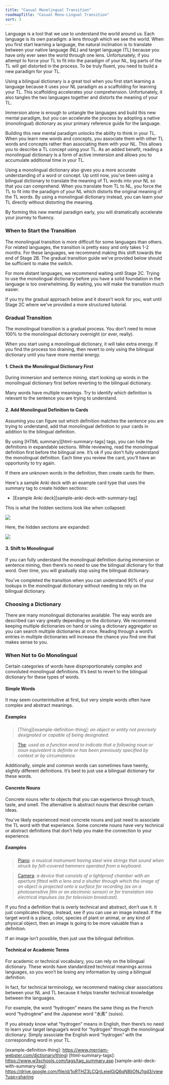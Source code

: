 ```yaml
---
title: "Casual Monolingual Transition"
roadmapTitle: "Casual Mono-Lingual Transition"
sort: 3
---
```


Language is a tool that we use to understand the world around us.
Each language is its own paradigm: a lens through which we see the world.
When you first start learning a language, the natural inclination is to translate between your native language (NL) and target language (TL) because you have only ever seen the world through one lens.
Unfortunately, if you attempt to force your TL to fit into the paradigm of your NL, big parts of the TL will get distorted in the process.
To be truly fluent, you need to build a new paradigm for your TL.

Using a bilingual dictionary is a great tool when you first start learning a language because it uses your NL paradigm as a scaffolding for learning your TL.
This scaffolding accelerates your comprehension.
Unfortunately, it also tangles the two languages together and distorts the meaning of your TL.

Immersion alone is enough to untangle the languages and build this new mental paradigm, but you can accelerate the process by adopting a native (monolingual) dictionary as your primary reference guide for the language.

Building this new mental paradigm unlocks the ability to think in your TL.
When you learn new words and concepts, you associate them with other TL words and concepts rather than associating them with your NL.
This allows you to describe a TL concept using your TL.
As an added benefit, reading a monolingual dictionary is a form of active immersion and allows you to accumulate additional time in your TL.

Using a monolingual dictionary also gives you a more accurate understanding of a word or concept.
Up until now, you've been using a bilingual dictionary to translate the meaning of TL words into your NL so that you can comprehend.
When you translate from TL to NL, you force the TL to fit into the paradigm of your NL which distorts the original meaning of the TL words.
By using a monolingual dictionary instead, you can learn your TL directly without distorting the meaning.

By forming this new mental paradigm early, you will dramatically accelerate your journey to fluency.

### When to Start the Transition

The monolingual transition is more difficult for some languages than others.
For related languages, the transition is pretty easy and only takes 1-2 months.
For these languages, we recommend making this shift towards the end of Stage 2B.
The gradual transition guide we’ve provided below should be sufficient to make the switch.

For more distant languages, we recommend waiting until Stage 2C.
Trying to use the monolingual dictionary before you have a solid foundation in the language is too overwhelming.
By waiting, you will make the transition much easier.

If you try the gradual approach below and it doesn’t work for you, wait until Stage 2C where we’ve provided a more structured tutorial.

### Gradual Transition

The monolingual transition is a gradual process.
You don't need to move 100% to the monolingual dictionary overnight (or ever, really).

When you start using a monolingual dictionary, it will take extra energy.
If you find the process too draining, then revert to only using the bilingual dictionary until you have more mental energy.

#### 1. Check the Monolingual Dictionary First

During immersion and sentence mining, start looking up words in the monolingual dictionary first before reverting to the bilingual dictionary.

Many words have multiple meanings.
Try to identify which definition is relevant to the sentence you are trying to understand.

#### 2. Add Monolingual Definition to Cards

Assuming you can figure out which definition matches the sentence you are trying to understand, add that monolingual definition to your cards in addition to the bilingual definition.

By using [HTML summary][html-summary-tags] tags, you can hide the definitions in expandable sections.
While reviewing, read the monolingual definition first before the bilingual one.
It’s ok if you don’t fully understand the monolingual definition.
Each time you review the card, you’ll have an opportunity to try again.

If there are unknown words in the definition, then create cards for them.

Here's a sample Anki deck with an example card type that uses the summary tag to create hidden sections:

* [Example Anki deck][sample-anki-deck-with-summary-tag]

This is what the hidden sections look like when collapsed:

![](images/hidden-sections-collapsed.png)

Here, the hidden sections are expanded:

![](images/hidden-sections-expanded.png)

#### 3. Shift to Monolingual

If you can fully understand the monolingual definition during immersion or sentence mining, then there’s no need to use the bilingual dictionary for that word.
Over time, you will gradually stop using the bilingual dictionary.

You’ve completed the transition when you can understand 90% of your lookups in the monolingual dictionary without needing to rely on the bilingual dictionary.

### Choosing a Dictionary

There are many monolingual dictionaries available.
The way words are described can vary greatly depending on the dictionary.
We recommend keeping multiple dictionaries on hand or using a dictionary aggregator so you can search multiple dictionaries at once.
Reading through a word’s entries in multiple dictionaries will increase the chance you find one that makes sense to you.

### When Not to Go Monolingual

Certain categories of words have disproportionately complex and convoluted monolingual definitions.
It’s best to revert to the bilingual dictionary for these types of words.

#### Simple Words

It may seem counterintuitive at first, but very simple words often have complex and abstract meanings.

##### Examples

> [Thing][example-definition-thing]: _an object or entity not precisely designated or capable of being designated._

> [The][example-definition-the]: _used as a function word to indicate that a following noun or noun equivalent is definite or has been previously specified by context or by circumstance._

Additionally, simple and common words can sometimes have twenty, slightly different definitions.
It’s best to just use a bilingual dictionary for these words.

#### Concrete Nouns

Concrete nouns refer to objects that you can experience through touch, taste, and smell.
The alternative is abstract nouns that describe certain ideas.

You’ve likely experienced most concrete nouns and just need to associate the TL word with that experience.
Some concrete nouns have very technical or abstract definitions that don’t help you make the connection to your experience.

##### Examples

> [Piano][example-definition-piano]: _a musical instrument having steel wire strings that sound when struck by felt-covered hammers operated from a keyboard._

> [Camera][example-definition-camera]: _a device that consists of a lightproof chamber with an aperture fitted with a lens and a shutter through which the image of an object is projected onto a surface for recording (as on a photosensitive film or an electronic sensor) or for translation into electrical impulses (as for television broadcast)._

If you find a definition that is overly technical and abstract, don’t use it.
It just complicates things.
Instead, see if you can use an image instead.
If the target word is a place, color, species of plant or animal, or any kind of physical object, then an image is going to be more valuable than a definition.

If an image isn’t possible, then just use the bilingual definition.

#### Technical or Academic Terms

For academic or technical vocabulary, you can rely on the bilingual dictionary.
These words have standardized technical meanings across languages, so you won’t be losing any information by using a bilingual definition.

In fact, for technical terminology, we recommend making clear associations between your NL and TL because it helps transfer technical knowledge between the languages.

For example, the word “hydrogen” means the same thing as the French word “hydrogène” and the Japanese word “水素” (suiso).

If you already know what “hydrogen” means in English, then there’s no need to learn your target language’s word for “hydrogen” through the monolingual dictionary.
Simply associate the English word “hydrogen” with the corresponding word in your TL.

[example-definition-camera]: https://www.merriam-webster.com/dictionary/camera
[example-definition-piano]: https://www.merriam-webster.com/dictionary/piano
[example-definition-the]: https://www.merriam-webster.com/dictionary/the
[example-definition-thing]: https://www.merriam-webster.com/dictionary/thing)
[html-summary-tags]: https://www.w3schools.com/tags/tag_summary.asp
[sample-anki-deck-with-summary-tag]: https://drive.google.com/file/d/1oRTHZ3LCQrjLeieIGjQ6qN8ljONJ1gd3/view?usp=sharing
